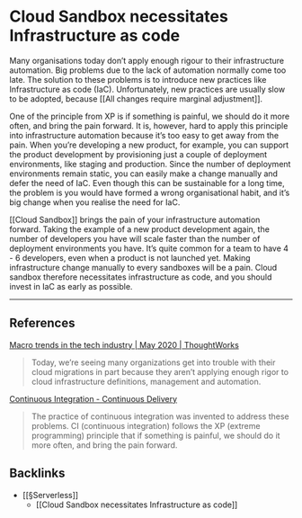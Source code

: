 # Cloud Sandbox necessitates Infrastructure as code
Many organisations today don’t apply enough rigour to their infrastructure automation. Big problems due to the lack of automation normally come too late. The solution to these problems is to introduce new practices like Infrastructure as code (IaC). Unfortunately, new practices are usually slow to be adopted, because [[All changes require marginal adjustment]].

One of the principle from XP is if something is painful, we should do it more often, and bring the pain forward. It is, however, hard to apply this principle into infrastructure automation because it’s too easy to get away from the pain. When you’re developing a new product, for example, you can support the product development by provisioning just a couple of deployment environments, like staging and production. Since the number of deployment environments remain static, you can easily make a change manually and defer the need of IaC. Even though this can be sustainable for a long time, the problem is you would have formed a wrong organisational habit, and it’s big change when you realise the need for IaC.

[[Cloud Sandbox]] brings the pain of your infrastructure automation forward. Taking the example of a new product development again, the number of developers you have will scale faster than the number of deployment environments you have. It’s quite common for a team to have 4 - 6 developers, even when a product is not launched yet. Making infrastructure change manually to every sandboxes will be a pain. Cloud sandbox therefore necessitates infrastructure as code, and you should invest in IaC as early as possible.

---
## References
[Macro trends in the tech industry | May 2020 | ThoughtWorks](https://www.thoughtworks.com/insights/blog/macro-trends-tech-industry-may-2020)
> Today, we’re seeing many organizations get into trouble with their cloud migrations in part because they aren’t applying enough rigor to cloud infrastructure definitions, management and automation. 

[Continuous Integration - Continuous Delivery](https://continuousdelivery.com/foundations/continuous-integration/)
> The practice of continuous integration was invented to address these problems. CI (continuous integration) follows the XP (extreme programming) principle that if something is painful, we should do it more often, and bring the pain forward.

## Backlinks
* [[§Serverless]]
	* [[Cloud Sandbox necessitates Infrastructure as code]]

<!-- #evergreen #infrastructure #test**** -->

<!-- {BearID:05347D32-1E36-452B-89E6-7EC97846C762-1211-000031C0A9A55371} -->
